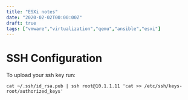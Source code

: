 ```yaml
---
title: "ESXi notes"
date: "2020-02-02T00:00:00Z"
draft: true 
tags: ["vmware","virtualization","qemu","ansible","esxi"]
---
```


# SSH Configuration

To upload your ssh key run:

```
cat ~/.ssh/id_rsa.pub | ssh root@10.1.1.11 'cat >> /etc/ssh/keys-root/authorized_keys'
```